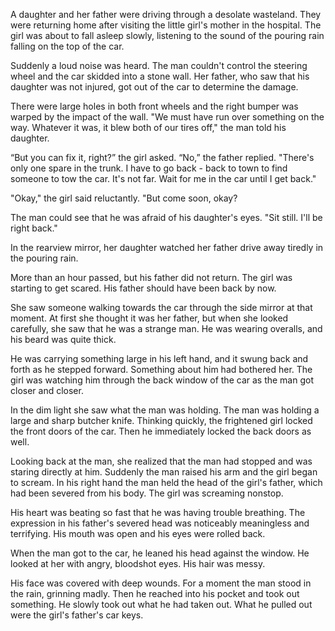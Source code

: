 A daughter and her father were driving through a desolate wasteland. They were returning home after visiting the little girl's mother in the hospital. The girl was about to fall asleep slowly, listening to the sound of the pouring rain falling on the top of the car.

Suddenly a loud noise was heard. The man couldn't control the steering wheel and the car skidded into a stone wall. Her father, who saw that his daughter was not injured, got out of the car to determine the damage. 

There were large holes in both front wheels and the right bumper was warped by the impact of the wall. "We must have run over something on the way. Whatever it was, it blew both of our tires off," the man told his daughter. 

“But you can fix it, right?” the girl asked. “No,” the father replied. "There's only one spare in the trunk. I have to go back - back to town to find someone to tow the car. It's not far. Wait for me in the car until I get back."

"Okay," the girl said reluctantly. "But come soon, okay?

The man could see that he was afraid of his daughter's eyes. "Sit still. I'll be right back."

In the rearview mirror, her daughter watched her father drive away tiredly in the pouring rain.

More than an hour passed, but his father did not return. The girl was starting to get scared. His father should have been back by now.

She saw someone walking towards the car through the side mirror at that moment. At first she thought it was her father, but when she looked carefully, she saw that he was a strange man. He was wearing overalls, and his beard was quite thick. 

He was carrying something large in his left hand, and it swung back and forth as he stepped forward. Something about him had bothered her. The girl was watching him through the back window of the car as the man got closer and closer. 

In the dim light she saw what the man was holding. The man was holding a large and sharp butcher knife. Thinking quickly, the frightened girl locked the front doors of the car. Then he immediately locked the back doors as well. 

Looking back at the man, she realized that the man had stopped and was staring directly at him. Suddenly the man raised his arm and the girl began to scream. In his right hand the man held the head of the girl's father, which had been severed from his body. The girl was screaming nonstop.

His heart was beating so fast that he was having trouble breathing. The expression in his father's severed head was noticeably meaningless and terrifying. His mouth was open and his eyes were rolled back. 

When the man got to the car, he leaned his head against the window. He looked at her with angry, bloodshot eyes. His hair was messy. 

His face was covered with deep wounds. For a moment the man stood in the rain, grinning madly. Then he reached into his pocket and took out something. He slowly took out what he had taken out. What he pulled out were the girl's father's car keys.